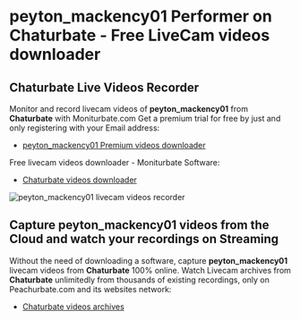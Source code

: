 # peyton_mackency01 Performer on Chaturbate - Free LiveCam videos downloader

## Chaturbate Live Videos Recorder

Monitor and record livecam videos of **peyton_mackency01** from **Chaturbate** with Moniturbate.com
Get a premium trial for free by just and only registering with your Email address:
* [peyton_mackency01 Premium videos downloader](https://moniturbate.com/request-demo-licence-key.html)

Free livecam videos downloader - Moniturbate Software:
* [Chaturbate videos downloader](https://moniturbate.com/moniturbate-download-software.html)

![peyton_mackency01 livecam videos recorder](https://peachurnet.com/templates/moniturbate-software.png)


## Capture peyton_mackency01 videos from the Cloud and watch your recordings on Streaming

Without the need of downloading a software, capture **peyton_mackency01** livecam videos from **Chaturbate** 100% online.
Watch Livecam archives from **Chaturbate** unlimitedly from thousands of existing recordings, only on Peachurbate.com and its websites network:
* [Chaturbate videos archives](https://peachurnet.com/)